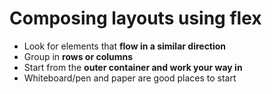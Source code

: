 # Composing layouts using flex

* Look for elements that **flow in a similar direction**
* Group in **rows or columns**
* Start from the **outer container and work your way in**
* Whiteboard/pen and paper are good places to start
